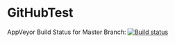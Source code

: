 # GitHubTest

AppVeyor Build Status for Master Branch:   [![Build status](https://ci.appveyor.com/api/projects/status/btyuspjd5sraela5/branch/master?svg=true)](https://ci.appveyor.com/project/memetic007/githubtest/branch/master)
